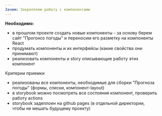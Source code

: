 ```yaml
---
Зачем: Закрепляем работу с компонентами
---
```


**Необходимо:**

- в прошлом проекте создать новые компоненты - за основу берем сайт "Прогоноз погоды" и переносим его разметку на компоненты React
- продумать компоненты и их интерфейсы (какие свойства они принимают)
- реализовать компоненты и story описывающие работу этих компонент

Критерии приемки

- реализованы все компоненты, необходимые для сборки "Прогноза погоды" (формы, списки, компонент-layout)
- в storybook можно посмотреть все состояния компонент, проверить работу actions
- storybook задеплоен на github pages (в отдельной директории, чтобы не мешать будущему проекту)
